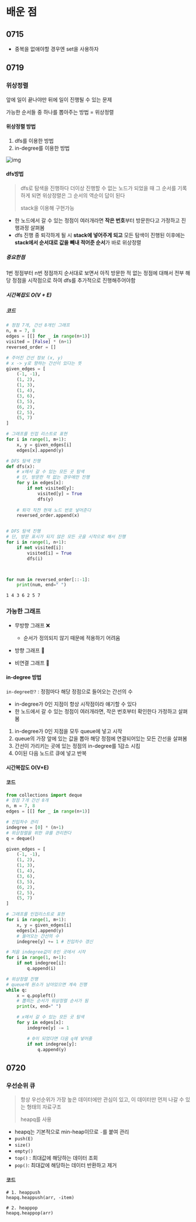 # 배운 점

## 0715

* 중복을 없애야할 경우엔 set을 사용하자



## 0719

### 위상정렬

앞에 일이 끝나야만 뒤에 일이 진행될 수 있는 문제

가능한 순서들 중 하나를 뽑아주는 방법 = 위상정렬



#### 위상정렬 방법

1. dfs를 이용한 방법
2. in-degree를 이용한 방법

![img](https://contents.codetree.ai/problems/1459/images/59fb5d58-11dc-4572-a86d-1b3fe0f4014e.png)

#### dfs방법

> dfs로 탐색을 진행하다 더이상 진행할 수 없는 노드가 되었을 때 그 순서를 기록하게 되면 위상정렬은 그 순서의 역순이 답이 된다
>
> stack을 이용해 구현가능

* 한 노드에서 갈 수 있는 정점이 여러개라면 **작은 번호**부터 방문한다고 가정하고 진행과정 살펴봄
* dfs 진행 중 퇴각하게 될 시 **stack에 넣어주게 되고** 모든 탐색이 진행된 이후에는 **stack에서 순서대로 값을 빼내 적어준 순서**가 바로 위상정렬



##### 중요한점

1번 정점부터 n번 정점까지 순서대로 보면서 아직 방문한 적 없는 정점에 대해서 전부 해당 정점을 시작점으로 하여 dfs를 추가적으로 진행해주어야함



##### 시간복잡도 O(V + E) 

##### 코드

```python
# 정점 7개, 간선 8개인 그래프
n, m = 7, 8
edges = [[] for _ in range(n+1)]
visited = [False] * (n+1)
reversed_order = []

# 주어진 간선 정보 (x, y)
# x -> y로 향하는 간선이 있다는 뜻
given_edges = [
    (-1, -1),
    (1, 2),
    (1, 3),
    (1, 4),
    (3, 6),
    (3, 5),
    (6, 2),
    (2, 5),
    (5, 7)
]

# 그래프를 인접 리스트로 표현
for i in range(1, m+1):
    x, y = given_edges[i]
    edges[x].append(y)

# DFS 탐색 진행
def dfs(x):
    # x에서 갈 수 있는 모든 곳 탐색
    # 단, 방문한 적 없는 경우에만 진행
    for y in edges[x]:
        if not visited[y]:
            visited[y] = True
            dfs(y)
    
    # 퇴각 직전 현재 노드 번호 넣어준다
    reversed_order.append(x)


# DFS 탐색 진행
# 단, 방문 표시가 되지 않은 모든 곳을 시작으로 해서 진행
for i in range(1, n+1):
    if not visited[i]:
        visited[i] = True
        dfs(i)



for num in reversed_order[::-1]:
    print(num, end=" ")
```

```
1 4 3 6 2 5 7 
```





### 가능한 그래프

* 무방향 그래프 ❌ 

  * 순서가 정의되지 않기 때문에 적용하기 어려움

* 방향 그래프 🔴

* 비연결 그래프  🔴

  

#### in-degree 방법

`in-degree란?` : 정점마다 해당 정점으로 들어오는 간선의 수

* in-degree가 0인 지점이 항상 시작점이라 얘기할 수 있다
* 한 노드에서 갈 수 있는 정점이 여러개라면, 작은 번호부터 확인한다 가정하고 살펴봄



1. in-degree가 0인 지점을 모두 queue에 넣고 시작
2. queue의 가장 앞에 있는 값을 뽑아 해당 정점에 연결되어있는 모든 간선을 살펴봄
3. 간선이 가리키는 곳에 있는 정점의 in-degree를 1감소 시킴 
4. 0이된 다음 노드르 큐에 넣고 반복



#### 시간복잡도 O(V+E)

#### 코드

```python
from collections import deque
# 정점 7개 간선 8개
n, m = 7, 8
edges = [[] for _ in range(n+1)]

# 진입차수 관리
indegree = [0] * (n+1)
# 위상정렬을 위한 큐를 관리한다
q = deque()

given_edges = [
    (-1, -1),
    (1, 2),
    (1, 3),
    (1, 4),
    (3, 6),
    (3, 5),
    (6, 2),
    (2, 5),
    (5, 7)
]

# 그래프를 인접리스트로 표현 
for i in range(1, m+1):
    x, y = given_edges[i]
    edges[x].append(y)
    # 들어오는 간선의 수
    indegree[y] += 1 # 진입차수 갱신

# 처음 indegree값이 0인 곳에서 시작
for i in range(1, n+1):
    if not indegree[i]:
        q.append(i)

# 위상정렬 진행
# queue에 원소가 남아있으면 계속 진행
while q:
    x = q.popleft()
    # 뽑히는 순서가 위상정렬 순서가 됨
    print(x, end=" ")

    # x에서 갈 수 있는 모든 곳 탐색
    for y in edges[x]:
        indegree[y] -= 1

        # 0이 되었다면 다음 q에 넣어줌
        if not indegree[y]:
            q.append(y)

```



## 0720

### 우선순위 큐

> 항상 우선순위가 가장 높은 데이터에만 관심이 있고, 이 데이터만 먼저 나갈 수 있는 형태의 자료구조
>
> heapq를 사용

* heapq는 기본적으로 min-heap이므로 `-`를 붙여 관리
* `push(E)`
* `size()`
* `empty()`
* `top()` : 최대값에 해당하는 데이터 조회
* `pop()`: 최대값에 해당하는 데이터 반환하고 제거



#### 코드

```
# 1. heappush
heapq.heappush(arr, -item)

# 2. heappop
heapq.heappop(arr)
```

